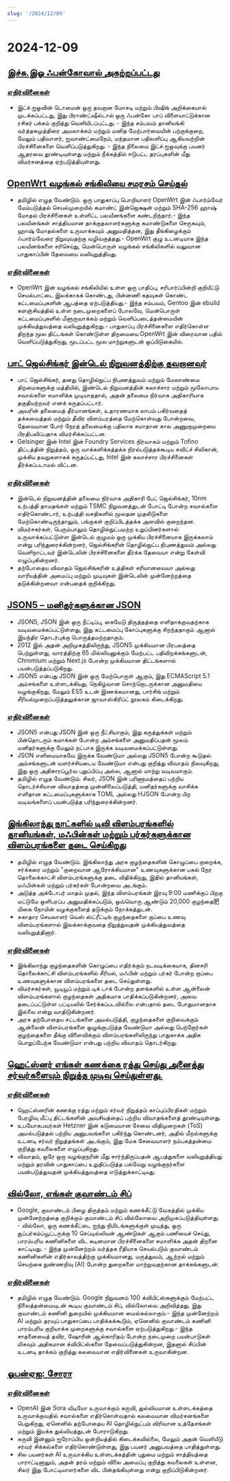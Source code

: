 ```yaml
---
slug: '/2024/12/09'
---
```


# 2024-12-09

## [இச்சு.இஓ ஃபன்கோவால் அகற்றப்பட்டது](https://bsky.app/profile/itch.io/post/3lcu6h465bs2n)

### [எதிர்வினைகள்](https://news.ycombinator.com/item?id=42363727)

- இட்ச்.ஐஓவின் டொமைன் ஒரு தவறான மோசடி மற்றும் பிஷிங் அறிக்கையால் முடக்கப்பட்டது, இது பிராண்ட்ஷீல்டால் ஒரு ஃபன்கோ பாப் விளையாட்டுக்கான ரசிகர் பக்கம் குறித்து வெளியிடப்பட்டது. - இந்த சம்பவம் தானியங்கி வர்த்தகமுத்திரை அமலாக்கம் மற்றும் மனித மேற்பார்வையின் பற்றாக்குறை, மேலும் பதிவாளர், ஐவாண்ட்மைநேம், மந்தமான பதிலளிப்பு ஆகியவற்றின் பிரச்சினைகளை வெளிப்படுத்துகிறது. - இந்த நிலைமை இட்ச்.ஐஓவுக்கு பயனர் ஆதரவை தூண்டியுள்ளது மற்றும் நீக்கத்தில் ஈடுபட்ட தரப்புகளின் மீது விமர்சனத்தை ஏற்படுத்தியுள்ளது.

## [OpenWrt வழங்கல் சங்கிலியை சமரசம் செய்தல்](https://flatt.tech/research/posts/compromising-openwrt-supply-chain-sha256-collision/)

- தமிழில் எழுத வேண்டும். ஒரு பாதுகாப்பு பொறியாளர் OpenWrt இன் ஃபார்ம்வேர் மேம்படுத்தல் செயல்முறையில் கமாண்ட் இன்ஜெக்ஷன் மற்றும் SHA-256 ஹாஷ் மோதல் பிரச்சினைகள் உள்ளிட்ட பலவீனங்களை கண்டறிந்தார்.- இந்த பலவீனங்கள் சாத்தியமான தாக்குதலாளர்களுக்கு கமாண்டுகளை செருகவும், ஹாஷ் மோதல்களை உருவாக்கவும் அனுமதித்தன, இது தீங்கிழைக்கும் ஃபார்ம்வேரை நிறுவுவதற்கு வழிவகுத்தது.- OpenWrt குழு உடனடியாக இந்த பலவீனங்களை சரிசெய்து, மென்பொருள் வழங்கல் சங்கிலிகளில் வலுவான பாதுகாப்பின் தேவையை வலியுறுத்தியது.

### [எதிர்வினைகள்](https://news.ycombinator.com/item?id=42363102)

- OpenWrt இன் வழங்கல் சங்கிலியில் உள்ள ஒரு பாதிப்பு, சரிபார்ப்பின்றி குறியீட்டு செயல்பாட்டை இலக்காகக் கொண்டது, பின்னணி கதவுகள் கொண்ட கட்டமைப்புகளின் ஆபத்தை ஏற்படுத்தியது.- இந்த சம்பவம், Gentoo இன் ebuild களஞ்சியத்தில் உள்ள நடைமுறைகளைப் போலவே, மென்பொருள் கட்டமைப்புகளில் மீளுருவாக்கம் மற்றும் வெளிப்படைத்தன்மையின் முக்கியத்துவத்தை வலியுறுத்துகிறது.- பாதுகாப்பு பிரச்சினைகளை எதிர்கொள்ள திறந்த மூல திட்டங்கள் கொண்டுள்ள திறமையை OpenWrt இன் விரைவான பதில் வெளிப்படுத்துகிறது, மூடப்பட்ட மூல மாற்றுகளுடன் ஒப்பிடுகையில்.

## [பாட் ஜெல்சிங்கர் இன்டெல் நிறுவனத்திற்கு தவறானவர்](https://bcantrill.dtrace.org/2024/12/08/why-gelsinger-was-wrong-for-intel/)

- பாட் ஜெல்சிங்கர், தனது தொழில்நுட்ப நிபுணத்துவம் மற்றும் மேலாண்மை திறமைகளுக்கு மத்தியில், இண்டெல் நிறுவனத்தின் கலாச்சார மற்றும் மூலோபாய சவால்களை சமாளிக்க முடியாததால், அதன் தலைமை நிர்வாக அதிகாரியாக தகுதியற்றவர் எனக் கருதப்பட்டார்.
- அவரின் தலைமைத் தீர்மானங்கள், உதாரணமாக லாபம் பகிர்வதைத் தக்கவைத்தல் மற்றும் தீவிர விளம்பரத்தை மேற்கொள்வது போன்றவை, தேவையான போர் நேரத் தலைமைக்கு பதிலாக சமாதான கால அணுகுமுறையை பிரதிபலிப்பதாக விமர்சிக்கப்பட்டன.
- Gelsinger இன் Intel இன் Foundry Services நிர்வாகம் மற்றும் Tofino திட்டத்தின் நிறுத்தம், ஒரு வாக்களிக்கத்தக்க நிரல்படுத்தக்கூடிய சுவிட்ச் சிலிகான், முக்கிய தவறுகளாகக் கருதப்பட்டது, Intel இன் கலாச்சார பிரச்சினைகள் தீர்க்கப்படாமல் விட்டன.

### [எதிர்வினைகள்](https://news.ycombinator.com/item?id=42361955)

- இன்டெல் நிறுவனத்தின் தலைமை நிர்வாக அதிகாரி பேட் ஜெல்சிங்கர், 10nm உற்பத்தி தாமதங்கள் மற்றும் TSMC நிறுவனத்துடன் போட்டி போன்ற சவால்களை எதிர்கொண்டார், உற்பத்தி வசதிகளில் மூலதன முதலீடுகளை மேற்கொண்டிருந்தாலும், பங்குகள் குறிப்பிடத்தக்க அளவில் குறைந்தன.
- விமர்சகர்கள், பெரும்பாலும் தொழில்நுட்பமற்ற உறுப்பினர்களால் உருவாக்கப்பட்டுள்ள இன்டெல் குழுமம் ஒரு முக்கிய பிரச்சினையாக இருக்கலாம் என்று பரிந்துரைக்கின்றனர், ஜெல்சிங்கரின் தொழில்நுட்ப நிபுணத்துவம் அல்லது வெளிநாட்டவர் இன்டெலின் பிரச்சினைகளை தீர்க்க தேவையா என்று கேள்வி எழுப்புகின்றனர்.
- தற்போதைய விவாதம் ஜெல்சிங்கரின் உத்திகள் சரியானவையா அல்லது வாரியத்தின் அமைப்பு மற்றும் முடிவுகள் இன்டெலின் முன்னேற்றத்தை தடுக்கின்றனவா என்பதைக் குறிக்கிறது.

## [JSON5 – மனிதர்களுக்கான JSON](https://json5.org/)

- JSON5, JSON இன் ஒரு நீட்டிப்பு, கையேடு திருத்தத்தை எளிதாக்குவதற்காக வடிவமைக்கப்பட்டுள்ளது, இது கட்டமைப்பு கோப்புகளுக்கு சிறந்ததாகும் ஆனால் இயந்திர தொடர்புக்கு பொருத்தமற்றதாகும்.
- 2012 இல் அதன் அறிமுகத்திலிருந்து, JSON5 முக்கியமான பிரபலத்தை பெற்றுள்ளது, வாரத்திற்கு 65 மில்லியனுக்கும் மேற்பட்ட பதிவிறக்கங்களுடன், Chromium மற்றும் Next.js போன்ற முக்கியமான திட்டங்களால் பயன்படுத்தப்படுகிறது.
- JSON5 என்பது JSON இன் ஒரு மேற்பொருள் ஆகும், இது ECMAScript 5.1 அம்சங்களை உள்ளடக்கியது, நெகிழ்வான சொற்றொடருக்கான அனுமதியை வழங்குகிறது, மேலும் ES5 உடன் இணக்கமானது, பார்சிங் மற்றும் சீரியல்முறைப்படுத்தலுக்கான ஜாவாஸ்கிரிப்ட் நூலகம் கிடைக்கிறது.

### [எதிர்வினைகள்](https://news.ycombinator.com/item?id=42360681)

- JSON5 என்பது JSON இன் ஒரு நீட்சியாகும், இது கருத்துக்கள் மற்றும் பின்தொடரும் கமாக்கள் போன்ற அம்சங்களை அனுமதிப்பதன் மூலம் மனிதர்களுக்கு மேலும் நட்பாக இருக்க வடிவமைக்கப்பட்டுள்ளது.
- JSON எளிமையாகவே இருக்க வேண்டுமா அல்லது JSON5 போன்ற கூடுதல் அம்சங்களுடன் வளர்ச்சியடைய வேண்டுமா என்பது குறித்து விவாதம் நிலவுகிறது, இது ஒரு அதிகாரப்பூர்வ புதுப்பிப்பு அல்ல, ஆனால் மாற்று வடிவமாகும்.
- தமிழில் எழுத வேண்டும். சிலர், JSON இன் பரிணாமத்தைப் பற்றிய தொடர்ச்சியான விவாதத்தை முன்னிலைப்படுத்தி, மனிதர்களுக்கு வாசிக்க எளிதான கட்டமைப்புகளுக்காக TOML அல்லது HJSON போன்ற பிற வடிவங்களைப் பயன்படுத்த பரிந்துரைக்கின்றனர்.

## [இங்கிலாந்து நாட்களில் டிவி விளம்பரங்களில் தானியங்கள், மஃபின்கள் மற்றும் பர்கர்களுக்கான விளம்பரங்களை தடை செய்கிறது](https://www.france24.com/en/live-news/20241204-uk-bans-daytime-tv-ads-for-cereals-muffins-and-burgers)

- தமிழில் எழுத வேண்டும். இங்கிலாந்து அரசு குழந்தைகளின் கொழுப்பை குறைக்க, சர்க்கரை மற்றும் "குறைவான ஆரோக்கியமான" உணவுகளுக்கான பகல் நேர தொலைக்காட்சி விளம்பரங்களுக்கு தடை விதிக்கிறது, இதில் தானியங்கள், மஃபின்கள் மற்றும் பர்கர்கள் போன்றவை அடங்கும்.
- அடுத்த அக்டோபர் மாதம் முதல், இந்த விளம்பரங்கள் இரவு 9:00 மணிக்குப் பிறகு மட்டுமே ஒளிபரப்ப அனுமதிக்கப்படும், ஒவ்வொரு ஆண்டும் 20,000 குழந்தை肥மிகை நோயின் வழக்குகளைத் தடுக்கும் நோக்கத்துடன்.
- சுகாதார செயலாளர் வெஸ் ஸ்ட்ரீட்டிங் குழந்தைகளை குப்பை உணவு விளம்பரங்களால் இலக்காக்குவதை நிறுத்துவதன் முக்கியத்துவத்தை வலியுறுத்தினார்.

### [எதிர்வினைகள்](https://news.ycombinator.com/item?id=42359836)

- இங்கிலாந்து குழந்தைகளின் கொழுப்பை எதிர்க்கும் நடவடிக்கையாக, தினசரி தொலைக்காட்சி விளம்பரங்களில் சீரியல், மஃபின் மற்றும் பர்கர் போன்ற குப்பை உணவுகளுக்கான விளம்பரங்களை தடை செய்துள்ளது.
- விமர்சகர்கள், யூடியூப் மற்றும் டிக் டாக் போன்ற தளங்களில் உள்ள ஆன்லைன் விளம்பரங்களால் குழந்தைகள் அதிகமாக பாதிக்கப்படுகின்றனர், அவை தடைப்பட்டுள்ள பட்டியலில் சேர்க்கப்படவில்லை என்பதால் தடை போதுமானதாக இல்லை என்று வாதிடுகின்றனர்.
- அரசு தற்போதைய சட்டங்களை அமல்படுத்தி, குழந்தைகளை குறிவைக்கும் ஆன்லைன் விளம்பரங்களை ஒழுங்குபடுத்த வேண்டுமா அல்லது பெற்றோர்கள் குழந்தைகளை தீங்கு விளைவிக்கும் விளம்பரங்களிலிருந்து பாதுகாக்க அதிக பொறுப்பேற்க வேண்டுமா என்பது பற்றிய விவாதம் தொடர்கிறது.

## [ஹெட்ஸ்னர் எங்கள் கணக்கை ரத்து செய்து அனைத்து சர்வர்களையும் நிறுத்த முடிவு செய்துள்ளது.](https://mastodon.social/@kiwix/113622081750449356)

### [எதிர்வினைகள்](https://news.ycombinator.com/item?id=42365295)

- ஹெட்ஸ்னரின் கணக்கு ரத்து மற்றும் சர்வர் நிறுத்தம் காப்புப்பிரதிகள் மற்றும் பேரழிவு மீட்பு திட்டங்களின் அவசியத்தைப் பற்றிய விவாதங்களைத் தூண்டியுள்ளது.
- உபயோகபவர்கள் Hetzner இன் கடுமையான சேவை விதிமுறைகள் (ToS) அமல்படுத்தல் பற்றிய அனுபவங்களை பகிர்ந்து கொண்டனர், அதில் மீறல்களுக்கு உடனடி சர்வர் நிறுத்தங்கள் அடங்கும், இது மேக சேவையாளர் நம்பகத்தன்மை குறித்து கவலைகளை எழுப்புகிறது.
- விவாதம், ஒரே ஒரு வழங்குநரின் மீது சார்ந்திருப்பதன் ஆபத்துகளை வலியுறுத்தியது மற்றும் தரவின் பாதுகாப்பை உறுதிப்படுத்த பல்வேறு வழங்குநர்களை பயன்படுத்துவதன் முக்கியத்துவத்தை எடுத்துக்காட்டியது.

## [வில்லோ, எங்கள் குவாண்டம் சிப்](https://blog.google/technology/research/google-willow-quantum-chip/)

- Google, குவாண்டம் பிழை திருத்தம் மற்றும் கணக்கீட்டு வேகத்தில் முக்கிய முன்னேற்றத்தை குறிக்கும் குவாண்டம் சிப் வில்லோவை அறிமுகப்படுத்தியுள்ளது. - வில்லோ, ஒரு கணக்கீட்டை ஐந்து நிமிடங்களுக்குள் முடித்து, ஒரு சூப்பர்கம்ப்யூட்டருக்கு 10 செப்டில்லியன் ஆண்டுகள் ஆகும் பணியைச் செய்து, பாரம்பரிய கணினிகளை விட கடினமான பிரச்சினைகளை சமாளிக்க அதன் திறனை காட்டியது. - இந்த முன்னேற்றம் வர்த்தக ரீதியாக செயல்படும் குவாண்டம் கணினிகளின் எதிர்காலத்திற்கு முக்கியமானது, மருத்துவம், ஆற்றல் மற்றும் செயற்கை நுண்ணறிவு (AI) போன்ற துறைகளை மாற்றுவதற்கான தாக்கங்களுடன்.

### [எதிர்வினைகள்](https://news.ycombinator.com/item?id=42367649)

- தமிழில் எழுத வேண்டும். Google நிறுவனம் 100 க்விபிட்ஸ்களுக்கும் மேற்பட்ட நிலைத்தன்மையுடன் கூடிய குவாண்டம் சிப், வில்லோவை அறிவித்தது, இது குவாண்டம் கணினி துறையில் முக்கியமான மைல்கல்லாகும்.- இந்த முன்னேற்றம் AI மற்றும் தரவுப் பாதுகாப்பை பாதிக்கக்கூடும், ஏனெனில் குவாண்டம் கணினி பாரம்பரிய குறியாக்க முறைகளுக்கு சவால்களை ஏற்படுத்துகிறது.- இந்த சாதனையைத் தவிர, ஷோரின் ஆல்காரிதம் போன்ற நடைமுறை பயன்பாடுகள் மிகவும் அதிகமான க்விபிட்ஸ்களை தேவைப்படுத்துகின்றன, இதனால் சிப்பின் உடனடி தாக்கம் குறித்து கலவையான எதிர்வினைகள் உருவாகின்றன.

## [ஓபன்ஏஐ: சோரா](https://sora.com/)

### [எதிர்வினைகள்](https://news.ycombinator.com/item?id=42368604)

- OpenAI இன் Sora வீடியோ உருவாக்கும் கருவி, துல்லியமான உள்ளடக்கத்தை உருவாக்குவதில் சவால்களை எதிர்கொள்வதால் கலவையான விமர்சனங்களை பெறுகிறது, ஏனெனில் தற்போதைய AI தொழில்நுட்பம் விரிவான உத்தேசங்கள் மற்றும் இயக்க துல்லியத்துடன் போராடுகிறது.
- கருவி இன்னும் ஐரோப்பிய ஒன்றியத்தில் கிடைக்கவில்லை, மேலும் அதன் வெளியீடு சர்வர் சிக்கல்களை எதிர்கொண்டுள்ளது, இது பயனர் அனுபவத்தை பாதித்துள்ளது.
- சில பயனர்கள் AI உருவாக்கிய உள்ளடக்கத்தின் புதுமை மற்றும் சாத்தியத்தை பாராட்டினாலும், அதன் தரம் மற்றும் விலை அமைப்பு குறித்து கவலைகள் உள்ளன, சிலர் இது போட்டியாளர்களை விட பின்தங்கியுள்ளது என்று குறிப்பிடுகின்றனர்.

<head>
  <meta property="og:title" content="இச்சு.இஓ ஃபன்கோவால் அகற்றப்பட்டது" />
  <meta property="og:type" content="website" />
  <meta property="og:image" content="https://og.cho.sh/api/og/?title=%E0%AE%87%E0%AE%9A%E0%AF%8D%E0%AE%9A%E0%AF%81.%E0%AE%87%E0%AE%93%20%E0%AE%83%E0%AE%AA%E0%AE%A9%E0%AF%8D%E0%AE%95%E0%AF%8B%E0%AE%B5%E0%AE%BE%E0%AE%B2%E0%AF%8D%20%E0%AE%85%E0%AE%95%E0%AE%B1%E0%AF%8D%E0%AE%B1%E0%AE%AA%E0%AF%8D%E0%AE%AA%E0%AE%9F%E0%AF%8D%E0%AE%9F%E0%AE%A4%E0%AF%81&subheading=%E0%AE%A4%E0%AE%BF%E0%AE%99%E0%AF%8D%E0%AE%95%E0%AE%B3%E0%AF%8D%2C%209%20%E0%AE%9F%E0%AE%BF%E0%AE%9A%E0%AE%AE%E0%AF%8D%E0%AE%AA%E0%AE%B0%E0%AF%8D%2C%202024%3A%20%E0%AE%B9%E0%AF%87%E0%AE%95%E0%AF%8D%E0%AE%95%E0%AE%B0%E0%AF%8D%20%E0%AE%9A%E0%AF%86%E0%AE%AF%E0%AF%8D%E0%AE%A4%E0%AE%BF%20%E0%AE%9A%E0%AF%81%E0%AE%B0%E0%AF%81%E0%AE%95%E0%AF%8D%E0%AE%95%E0%AE%AE%E0%AF%8D" />
</head>
